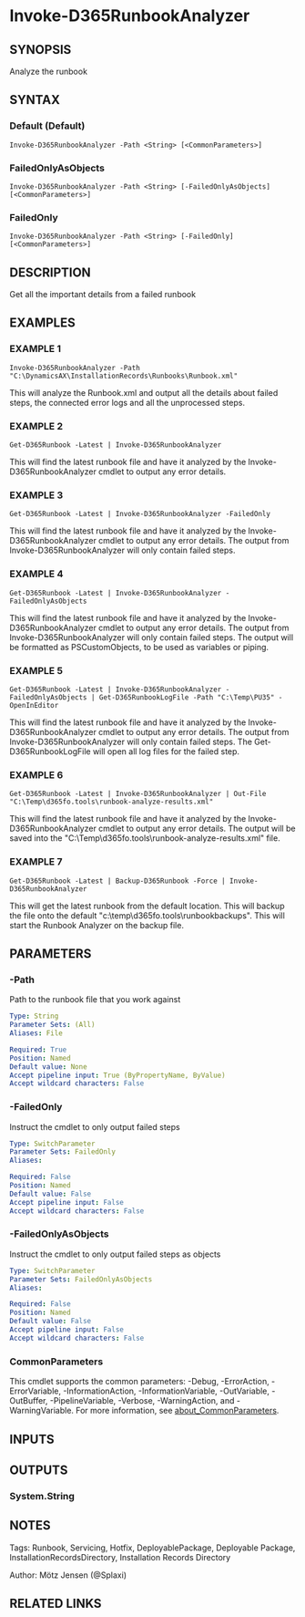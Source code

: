 ﻿---
external help file: d365fo.tools-help.xml
Module Name: d365fo.tools
online version:
schema: 2.0.0
---

# Invoke-D365RunbookAnalyzer

## SYNOPSIS
Analyze the runbook

## SYNTAX

### Default (Default)
```
Invoke-D365RunbookAnalyzer -Path <String> [<CommonParameters>]
```

### FailedOnlyAsObjects
```
Invoke-D365RunbookAnalyzer -Path <String> [-FailedOnlyAsObjects] [<CommonParameters>]
```

### FailedOnly
```
Invoke-D365RunbookAnalyzer -Path <String> [-FailedOnly] [<CommonParameters>]
```

## DESCRIPTION
Get all the important details from a failed runbook

## EXAMPLES

### EXAMPLE 1
```
Invoke-D365RunbookAnalyzer -Path "C:\DynamicsAX\InstallationRecords\Runbooks\Runbook.xml"
```

This will analyze the Runbook.xml and output all the details about failed steps, the connected error logs and all the unprocessed steps.

### EXAMPLE 2
```
Get-D365Runbook -Latest | Invoke-D365RunbookAnalyzer
```

This will find the latest runbook file and have it analyzed by the Invoke-D365RunbookAnalyzer cmdlet to output any error details.

### EXAMPLE 3
```
Get-D365Runbook -Latest | Invoke-D365RunbookAnalyzer -FailedOnly
```

This will find the latest runbook file and have it analyzed by the Invoke-D365RunbookAnalyzer cmdlet to output any error details.
The output from Invoke-D365RunbookAnalyzer will only contain failed steps.

### EXAMPLE 4
```
Get-D365Runbook -Latest | Invoke-D365RunbookAnalyzer -FailedOnlyAsObjects
```

This will find the latest runbook file and have it analyzed by the Invoke-D365RunbookAnalyzer cmdlet to output any error details.
The output from Invoke-D365RunbookAnalyzer will only contain failed steps.
The output will be formatted as PSCustomObjects, to be used as variables or piping.

### EXAMPLE 5
```
Get-D365Runbook -Latest | Invoke-D365RunbookAnalyzer -FailedOnlyAsObjects | Get-D365RunbookLogFile -Path "C:\Temp\PU35" -OpenInEditor
```

This will find the latest runbook file and have it analyzed by the Invoke-D365RunbookAnalyzer cmdlet to output any error details.
The output from Invoke-D365RunbookAnalyzer will only contain failed steps.
The Get-D365RunbookLogFile will open all log files for the failed step.

### EXAMPLE 6
```
Get-D365Runbook -Latest | Invoke-D365RunbookAnalyzer | Out-File "C:\Temp\d365fo.tools\runbook-analyze-results.xml"
```

This will find the latest runbook file and have it analyzed by the Invoke-D365RunbookAnalyzer cmdlet to output any error details.
The output will be saved into the "C:\Temp\d365fo.tools\runbook-analyze-results.xml" file.

### EXAMPLE 7
```
Get-D365Runbook -Latest | Backup-D365Runbook -Force | Invoke-D365RunbookAnalyzer
```

This will get the latest runbook from the default location.
This will backup the file onto the default "c:\temp\d365fo.tools\runbookbackups\".
This will start the Runbook Analyzer on the backup file.

## PARAMETERS

### -Path
Path to the runbook file that you work against

```yaml
Type: String
Parameter Sets: (All)
Aliases: File

Required: True
Position: Named
Default value: None
Accept pipeline input: True (ByPropertyName, ByValue)
Accept wildcard characters: False
```

### -FailedOnly
Instruct the cmdlet to only output failed steps

```yaml
Type: SwitchParameter
Parameter Sets: FailedOnly
Aliases:

Required: False
Position: Named
Default value: False
Accept pipeline input: False
Accept wildcard characters: False
```

### -FailedOnlyAsObjects
Instruct the cmdlet to only output failed steps as objects

```yaml
Type: SwitchParameter
Parameter Sets: FailedOnlyAsObjects
Aliases:

Required: False
Position: Named
Default value: False
Accept pipeline input: False
Accept wildcard characters: False
```

### CommonParameters
This cmdlet supports the common parameters: -Debug, -ErrorAction, -ErrorVariable, -InformationAction, -InformationVariable, -OutVariable, -OutBuffer, -PipelineVariable, -Verbose, -WarningAction, and -WarningVariable. For more information, see [about_CommonParameters](http://go.microsoft.com/fwlink/?LinkID=113216).

## INPUTS

## OUTPUTS

### System.String
## NOTES
Tags: Runbook, Servicing, Hotfix, DeployablePackage, Deployable Package, InstallationRecordsDirectory, Installation Records Directory

Author: Mötz Jensen (@Splaxi)

## RELATED LINKS
